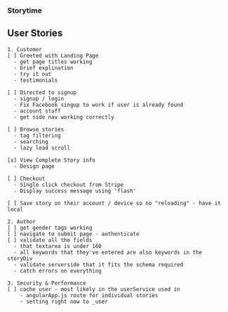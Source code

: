 ### Storytime

  ## User Stories
    1. Customer
    [ ] Greeted with Landing Page
      - get page titles working
      - brief explination
      - try it out
      - testimonials

    [ ] Directed to signup
      - signup / login
      - Fix Facebook singup to work if user is already found
      - account stuff
      - get side nav working correctly

    [ ] Browse stories
      - tag filtering
      - searching
      - lazy load scroll

    [x] View Complete Story info
      - Design page

    [ ] Checkout
      - Single click checkout from Stripe
      - Display success message using 'flash'

    [ ] Save story on their account / device so no "reloading" - have it local

    2. Author
    [ ] get gender tags working
    [ ] navigate to submit page - authenticate
    [ ] validate all the fields
      - that textarea is under 160
      - all keywords that they've entered are also keywords in the storyDiv
      - validate serverside that it fits the schema required
      - catch errors on everything

    3. Security & Performance
    [ ] cache user - most likely in the userService used in
        - angularApp.js route for individual stories
        - setting right now to _user

